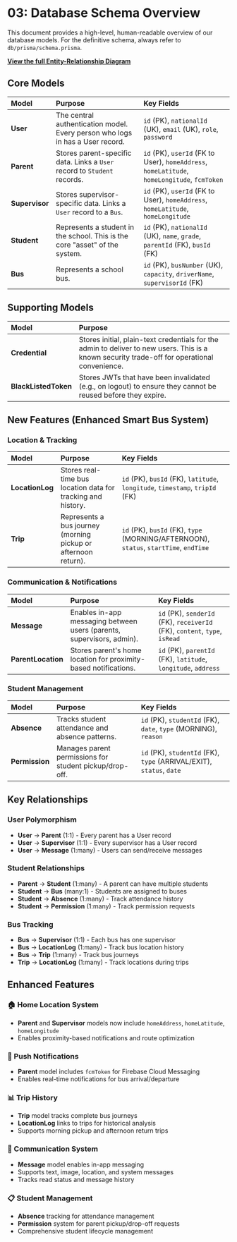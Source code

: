 # 03: Database Schema Overview

This document provides a high-level, human-readable overview of our database models. For the definitive schema, always refer to `db/prisma/schema.prisma`.

**[View the full Entity-Relationship Diagram](../diagrams/05_Database_Entity_Relationship_Diagram.md)**

## Core Models

| Model | Purpose | Key Fields |
| :--- | :--- | :--- |
| **User** | The central authentication model. Every person who logs in has a User record. | `id` (PK), `nationalId` (UK), `email` (UK), `role`, `password` |
| **Parent** | Stores parent-specific data. Links a `User` record to `Student` records. | `id` (PK), `userId` (FK to User), `homeAddress`, `homeLatitude`, `homeLongitude`, `fcmToken` |
| **Supervisor**| Stores supervisor-specific data. Links a `User` record to a `Bus`. | `id` (PK), `userId` (FK to User), `homeAddress`, `homeLatitude`, `homeLongitude` |
| **Student** | Represents a student in the school. This is the core "asset" of the system. | `id` (PK), `nationalId` (UK), `name`, `grade`, `parentId` (FK), `busId` (FK) |
| **Bus** | Represents a school bus. | `id` (PK), `busNumber` (UK), `capacity`, `driverName`, `supervisorId` (FK) |

## Supporting Models

| Model | Purpose |
| :--- | :--- |
| **Credential** | Stores initial, plain-text credentials for the admin to deliver to new users. This is a known security trade-off for operational convenience. |
| **BlackListedToken** | Stores JWTs that have been invalidated (e.g., on logout) to ensure they cannot be reused before they expire. |

## New Features (Enhanced Smart Bus System)

### Location & Tracking
| Model | Purpose | Key Fields |
| :--- | :--- | :--- |
| **LocationLog** | Stores real-time bus location data for tracking and history. | `id` (PK), `busId` (FK), `latitude`, `longitude`, `timestamp`, `tripId` (FK) |
| **Trip** | Represents a bus journey (morning pickup or afternoon return). | `id` (PK), `busId` (FK), `type` (MORNING/AFTERNOON), `status`, `startTime`, `endTime` |

### Communication & Notifications
| Model | Purpose | Key Fields |
| :--- | :--- | :--- |
| **Message** | Enables in-app messaging between users (parents, supervisors, admin). | `id` (PK), `senderId` (FK), `receiverId` (FK), `content`, `type`, `isRead` |
| **ParentLocation** | Stores parent's home location for proximity-based notifications. | `id` (PK), `parentId` (FK), `latitude`, `longitude`, `address` |

### Student Management
| Model | Purpose | Key Fields |
| :--- | :--- | :--- |
| **Absence** | Tracks student attendance and absence patterns. | `id` (PK), `studentId` (FK), `date`, `type` (MORNING), `reason` |
| **Permission** | Manages parent permissions for student pickup/drop-off. | `id` (PK), `studentId` (FK), `type` (ARRIVAL/EXIT), `status`, `date` |

## Key Relationships

### User Polymorphism
- **User** → **Parent** (1:1) - Every parent has a User record
- **User** → **Supervisor** (1:1) - Every supervisor has a User record
- **User** → **Message** (1:many) - Users can send/receive messages

### Student Relationships
- **Parent** → **Student** (1:many) - A parent can have multiple students
- **Student** → **Bus** (many:1) - Students are assigned to buses
- **Student** → **Absence** (1:many) - Track attendance history
- **Student** → **Permission** (1:many) - Track permission requests

### Bus Tracking
- **Bus** → **Supervisor** (1:1) - Each bus has one supervisor
- **Bus** → **LocationLog** (1:many) - Track bus location history
- **Bus** → **Trip** (1:many) - Track bus journeys
- **Trip** → **LocationLog** (1:many) - Track locations during trips

## Enhanced Features

### 🏠 Home Location System
- **Parent** and **Supervisor** models now include `homeAddress`, `homeLatitude`, `homeLongitude`
- Enables proximity-based notifications and route optimization

### 📱 Push Notifications
- **Parent** model includes `fcmToken` for Firebase Cloud Messaging
- Enables real-time notifications for bus arrival/departure

### 📊 Trip History
- **Trip** model tracks complete bus journeys
- **LocationLog** links to trips for historical analysis
- Supports morning pickup and afternoon return trips

### 💬 Communication System
- **Message** model enables in-app messaging
- Supports text, image, location, and system messages
- Tracks read status and message history

### 📋 Student Management
- **Absence** tracking for attendance management
- **Permission** system for parent pickup/drop-off requests
- Comprehensive student lifecycle management 